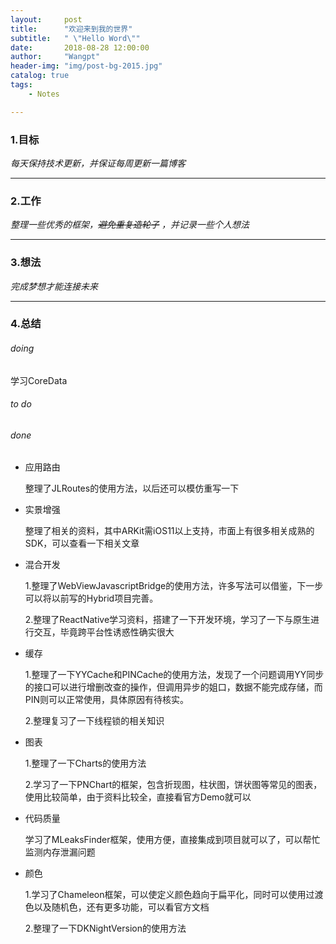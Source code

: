 ```yaml
---
layout:     post
title:      "欢迎来到我的世界"
subtitle:   " \"Hello Word\""
date:       2018-08-28 12:00:00
author:     "Wangpt"
header-img: "img/post-bg-2015.jpg"
catalog: true
tags:
    - Notes

---
```


### 1.目标

*每天保持技术更新，并保证每周更新一篇博客*

---

### 2.工作

*整理一些优秀的框架，~~避免重复造轮子~~ ，并记录一些个人想法*

---

### 3.想法

*完成梦想才能连接未来*

---

### 4.总结

###### doing
学习CoreData


###### to do



###### done

* 应用路由

  整理了JLRoutes的使用方法，以后还可以模仿重写一下

* 实景增强

  整理了相关的资料，其中ARKit需iOS11以上支持，市面上有很多相关成熟的SDK，可以查看一下相关文章

* 混合开发

  1.整理了WebViewJavascriptBridge的使用方法，许多写法可以借鉴，下一步可以将以前写的Hybrid项目完善。
  
  2.整理了ReactNative学习资料，搭建了一下开发环境，学习了一下与原生进行交互，毕竟跨平台性诱惑性确实很大

* 缓存
 
	1.整理了一下YYCache和PINCache的使用方法，发现了一个问题调用YY同步的接口可以进行增删改查的操作，但调用异步的姐口，数据不能完成存储，而PIN则可以正常使用，具体原因有待核实。
	
	2.整理复习了一下线程锁的相关知识

* 图表

  1.整理了一下Charts的使用方法
  
  2.学习了一下PNChart的框架，包含折现图，柱状图，饼状图等常见的图表，使用比较简单，由于资料比较全，直接看官方Demo就可以
  
* 代码质量

  学习了MLeaksFinder框架，使用方便，直接集成到项目就可以了，可以帮忙监测内存泄漏问题
  
* 颜色

  1.学习了Chameleon框架，可以使定义颜色趋向于扁平化，同时可以使用过渡色以及随机色，还有更多功能，可以看官方文档
  
  2.整理了一下DKNightVersion的使用方法
